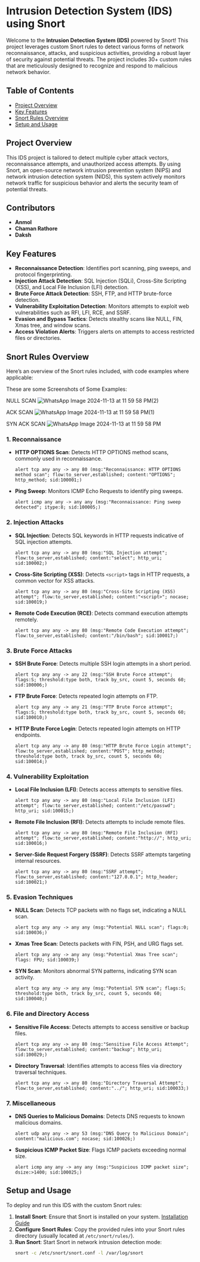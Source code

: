 # Intrusion Detection System (IDS) using Snort

Welcome to the **Intrusion Detection System (IDS)** powered by Snort! This project leverages custom Snort rules to detect various forms of network reconnaissance, attacks, and suspicious activities, providing a robust layer of security against potential threats. The project includes 30+ custom rules that are meticulously designed to recognize and respond to malicious network behavior.

## Table of Contents
- [Project Overview](#project-overview)
- [Key Features](#key-features)
- [Snort Rules Overview](#snort-rules-overview)
- [Setup and Usage](#setup-and-usage)

## Project Overview
This IDS project is tailored to detect multiple cyber attack vectors, reconnaissance attempts, and unauthorized access attempts. By using Snort, an open-source network intrusion prevention system (NIPS) and network intrusion detection system (NIDS), this system actively monitors network traffic for suspicious behavior and alerts the security team of potential threats.

## Contributors

- **Anmol**
- **Chaman Rathore** 
- **Daksh**

## Key Features
- **Reconnaissance Detection**: Identifies port scanning, ping sweeps, and protocol fingerprinting.
- **Injection Attack Detection**: SQL Injection (SQLi), Cross-Site Scripting (XSS), and Local File Inclusion (LFI) detection.
- **Brute Force Attack Detection**: SSH, FTP, and HTTP brute-force detection.
- **Vulnerability Exploitation Detection**: Monitors attempts to exploit web vulnerabilities such as RFI, LFI, RCE, and SSRF.
- **Evasion and Bypass Tactics**: Detects stealthy scans like NULL, FIN, Xmas tree, and window scans.
- **Access Violation Alerts**: Triggers alerts on attempts to access restricted files or directories.

## Snort Rules Overview

Here’s an overview of the Snort rules included, with code examples where applicable:



These are some Screenshots of Some Examples:

NULL SCAN
![WhatsApp Image 2024-11-13 at 11 59 58 PM(2)](https://github.com/user-attachments/assets/2edb8f13-2b04-43ec-a5df-be265bca6468)

ACK SCAN
![WhatsApp Image 2024-11-13 at 11 59 58 PM(1)](https://github.com/user-attachments/assets/96a4d6f9-43f5-48aa-bd18-801deca2b0c4)

SYN ACK SCAN
![WhatsApp Image 2024-11-13 at 11 59 58 PM](https://github.com/user-attachments/assets/03ba022f-0d7f-4e4b-a3d4-0514aec7c8ec)





### 1. **Reconnaissance**
   - **HTTP OPTIONS Scan**: Detects HTTP OPTIONS method scans, commonly used in reconnaissance.
     ```snort
     alert tcp any any -> any 80 (msg:"Reconnaissance: HTTP OPTIONS method scan"; flow:to_server,established; content:"OPTIONS"; http_method; sid:100001;)
     ```
   - **Ping Sweep**: Monitors ICMP Echo Requests to identify ping sweeps.
     ```snort
     alert icmp any any -> any any (msg:"Reconnaissance: Ping sweep detected"; itype:8; sid:100005;)
     ```

### 2. **Injection Attacks**
   - **SQL Injection**: Detects SQL keywords in HTTP requests indicative of SQL injection attempts.
     ```snort
     alert tcp any any -> any 80 (msg:"SQL Injection attempt"; flow:to_server,established; content:"select"; http_uri; sid:100002;)
     ```
   - **Cross-Site Scripting (XSS)**: Detects `<script>` tags in HTTP requests, a common vector for XSS attacks.
     ```snort
     alert tcp any any -> any 80 (msg:"Cross-Site Scripting (XSS) attempt"; flow:to_server,established; content:"<script>"; nocase; sid:100019;)
     ```
   - **Remote Code Execution (RCE)**: Detects command execution attempts remotely.
     ```snort
     alert tcp any any -> any 80 (msg:"Remote Code Execution attempt"; flow:to_server,established; content:"/bin/bash"; sid:100017;)
     ```

### 3. **Brute Force Attacks**
   - **SSH Brute Force**: Detects multiple SSH login attempts in a short period.
     ```snort
     alert tcp any any -> any 22 (msg:"SSH Brute Force attempt"; flags:S; threshold:type both, track by_src, count 5, seconds 60; sid:100006;)
     ```
   - **FTP Brute Force**: Detects repeated login attempts on FTP.
     ```snort
     alert tcp any any -> any 21 (msg:"FTP Brute Force attempt"; flags:S; threshold:type both, track by_src, count 5, seconds 60; sid:100010;)
     ```
   - **HTTP Brute Force Login**: Detects repeated login attempts on HTTP endpoints.
     ```snort
     alert tcp any any -> any 80 (msg:"HTTP Brute Force Login attempt"; flow:to_server,established; content:"POST"; http_method; threshold:type both, track by_src, count 5, seconds 60; sid:100014;)
     ```

### 4. **Vulnerability Exploitation**
   - **Local File Inclusion (LFI)**: Detects access attempts to sensitive files.
     ```snort
     alert tcp any any -> any 80 (msg:"Local File Inclusion (LFI) attempt"; flow:to_server,established; content:"/etc/passwd"; http_uri; sid:100015;)
     ```
   - **Remote File Inclusion (RFI)**: Detects attempts to include remote files.
     ```snort
     alert tcp any any -> any 80 (msg:"Remote File Inclusion (RFI) attempt"; flow:to_server,established; content:"http://"; http_uri; sid:100016;)
     ```
   - **Server-Side Request Forgery (SSRF)**: Detects SSRF attempts targeting internal resources.
     ```snort
     alert tcp any any -> any 80 (msg:"SSRF attempt"; flow:to_server,established; content:"127.0.0.1"; http_header; sid:100021;)
     ```

### 5. **Evasion Techniques**
   - **NULL Scan**: Detects TCP packets with no flags set, indicating a NULL scan.
     ```snort
     alert tcp any any -> any any (msg:"Potential NULL scan"; flags:0; sid:100036;)
     ```
   - **Xmas Tree Scan**: Detects packets with FIN, PSH, and URG flags set.
     ```snort
     alert tcp any any -> any any (msg:"Potential Xmas Tree scan"; flags: FPU; sid:100039;)
     ```
   - **SYN Scan**: Monitors abnormal SYN patterns, indicating SYN scan activity.

     ```snort
     alert tcp any any -> any any (msg:"Potential SYN scan"; flags:S; threshold:type both, track by_src, count 5, seconds 60; sid:100040;)
     ```

### 6. **File and Directory Access**
   - **Sensitive File Access**: Detects attempts to access sensitive or backup files.
     ```snort
     alert tcp any any -> any 80 (msg:"Sensitive File Access Attempt"; flow:to_server,established; content:"backup"; http_uri; sid:100029;)
     ```
   - **Directory Traversal**: Identifies attempts to access files via directory traversal techniques.
     ```snort
     alert tcp any any -> any 80 (msg:"Directory Traversal Attempt"; flow:to_server,established; content:"../"; http_uri; sid:100033;)
     ```

### 7. **Miscellaneous**
   - **DNS Queries to Malicious Domains**: Detects DNS requests to known malicious domains.
     ```snort
     alert udp any any -> any 53 (msg:"DNS Query to Malicious Domain"; content:"malicious.com"; nocase; sid:100026;)
     ```
   - **Suspicious ICMP Packet Size**: Flags ICMP packets exceeding normal size.
     ```snort
     alert icmp any any -> any any (msg:"Suspicious ICMP packet size"; dsize:>1400; sid:100025;)
     ```

## Setup and Usage

To deploy and run this IDS with the custom Snort rules:

1. **Install Snort**: Ensure that Snort is installed on your system. [Installation Guide](https://www.snort.org/downloads)
2. **Configure Snort Rules**: Copy the provided rules into your Snort rules directory (usually located at `/etc/snort/rules/`).
3. **Run Snort**: Start Snort in network intrusion detection mode:
   ```bash
   snort -c /etc/snort/snort.conf -l /var/log/snort
